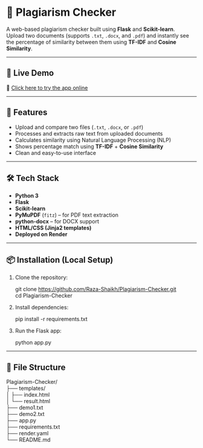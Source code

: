 # 📝 Plagiarism Checker

A web-based plagiarism checker built using **Flask** and **Scikit-learn**.  
Upload two documents (supports `.txt`, `.docx`, and `.pdf`) and instantly see the percentage of similarity between them using **TF-IDF** and **Cosine Similarity**.

---

## 🚀 Live Demo

🔗 [Click here to try the app online](https://plagiarism-checker-3zzv.onrender.com)

---

## 📂 Features

- Upload and compare two files (`.txt`, `.docx`, or `.pdf`)
- Processes and extracts raw text from uploaded documents
- Calculates similarity using Natural Language Processing (NLP)
- Shows percentage match using **TF-IDF** + **Cosine Similarity**
- Clean and easy-to-use interface

---

## 🛠️ Tech Stack

- **Python 3**
- **Flask**
- **Scikit-learn**
- **PyMuPDF** (`fitz`) – for PDF text extraction
- **python-docx** – for DOCX support
- **HTML/CSS (Jinja2 templates)**
- **Deployed on Render**

---

## 📦 Installation (Local Setup)

1. Clone the repository:

   git clone https://github.com/Raza-Shaikh/Plagiarism-Checker.git  
   cd Plagiarism-Checker

2. Install dependencies:

   pip install -r requirements.txt

3. Run the Flask app:

   python app.py

---

## 📁 File Structure

Plagiarism-Checker/  
├── templates/  
│   ├── index.html  
│   └── result.html  
├── demo1.txt  
├── demo2.txt  
├── app.py  
├── requirements.txt  
├── render.yaml  
└── README.md
